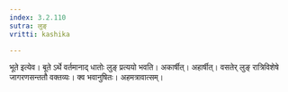```yaml
---
index: 3.2.110
sutra: लुङ्
vritti: kashika

---
```

भूते इत्येव। बूते ऽर्थे वर्तमानाद् धातोः लुङ् प्रत्ययो भवति। अकार्षीत्। अहार्षीत्। वसतेर् लुङ् रात्रिविशेषे जागरणसन्ततौ वक्तव्यः। क्व भवानुषितः। अहमत्रावात्सम्।
